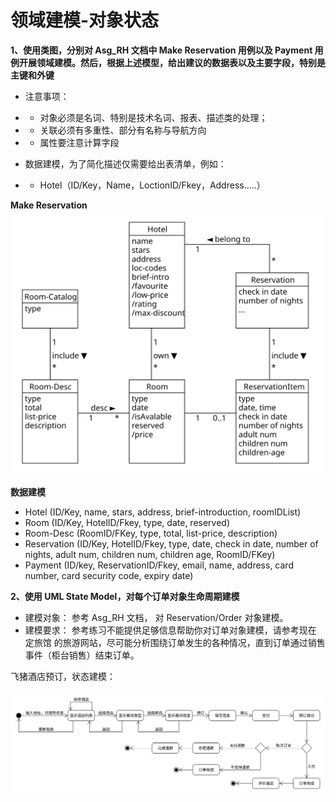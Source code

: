 # 领域建模-对象状态
**1、使用类图，分别对 Asg_RH 文档中 Make Reservation 用例以及 Payment 用例开展领域建模。然后，根据上述模型，给出建议的数据表以及主要字段，特别是主键和外键**
* 注意事项：

 * * 对象必须是名词、特别是技术名词、报表、描述类的处理；

 * * 关联必须有多重性、部分有名称与导航方向

 * * 属性要注意计算字段
* 数据建模，为了简化描述仅需要给出表清单，例如：
 * * Hotel（ID/Key，Name，LoctionID/Fkey，Address…..）

**Make Reservation**
![MakeReservation-1557073113872](MakeReservation-1557073113872.svg)

**数据建模**
* Hotel (ID/Key, name, stars, address, brief-introduction, roomIDList)
* Room (ID/Key, HotelID/Fkey, type, date, reserved)
* Room-Desc (RoomID/FKey, type, total, list-price, description)
* Reservation (ID/Key, HotelID/Fkey, type, date, check in date, number of nights, adult num, children num, children age, RoomID/FKey)
* Payment (ID/key, ReservationID/Fkey, email, name, address, card number, card security code, expiry date)

**2、使用 UML State Model，对每个订单对象生命周期建模**
* 建模对象： 参考 Asg_RH 文档， 对 Reservation/Order 对象建模。
* 建模要求： 参考练习不能提供足够信息帮助你对订单对象建模，请参考现在 定旅馆 的旅游网站，尽可能分析围绕订单发生的各种情况，直到订单通过销售事件（柜台销售）结束订单。

飞猪酒店预订，状态建模：

![feizhu](feizhu.svg)
